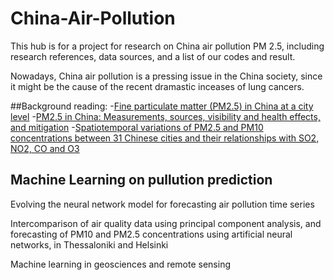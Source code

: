 # China-Air-Pollution
This hub is for a project for research on China air pollution PM 2.5, including research references, data sources, and a list of our codes and result. 

Nowadays, China air pollution is a pressing issue in the China society, since it might be the cause of the recent dramastic inceases of lung cancers.

##Background reading:
-[Fine particulate matter (PM2.5) in China at a city level](http://www.nature.com/articles/srep14884)
-[PM2.5 in China: Measurements, sources, visibility and health effects, and mitigation](http://www.sciencedirect.com/science/article/pii/S1674200113002228)
-[Spatiotemporal variations of PM2.5 and PM10 concentrations between 31 Chinese cities and their relationships with SO2, NO2, CO and O3](https://www.researchgate.net/profile/Bin_Zhao/publication/275257816_Spatiotemporal_variations_of_PM25_and_PM10_concentrations_between_31_Chinese_cities_and_their_relationships_with_SO2_NO2_CO_and_O3/links/554086f30cf2736761c27c70.pdf)


## Machine Learning on pullution prediction
Evolving the neural network model for forecasting air pollution time series

Intercomparison of air quality data using principal component analysis, and forecasting of PM10 and PM2.5 concentrations using artificial neural networks, in Thessaloniki and Helsinki

Machine learning in geosciences and remote sensing

